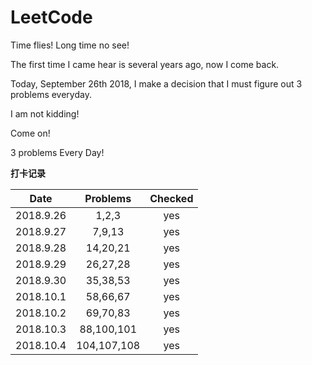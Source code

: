 # LeetCode
Time flies! Long time no see!

The first time I came hear is several years ago, now I come back.

Today, September 26th 2018, I make a decision that I must figure out 3 problems everyday.

I am not kidding!

Come on!

3 problems Every Day!

**打卡记录**

| Date | Problems | Checked |
| :------: | :------: | :------: |
| 2018.9.26 | 1,2,3 | yes |
| 2018.9.27 | 7,9,13 | yes |
| 2018.9.28 | 14,20,21 | yes |
| 2018.9.29 | 26,27,28 | yes |
| 2018.9.30 | 35,38,53 | yes |
| 2018.10.1 | 58,66,67 | yes |
| 2018.10.2 | 69,70,83 | yes |
| 2018.10.3 | 88,100,101 | yes |
| 2018.10.4 | 104,107,108 | yes |

